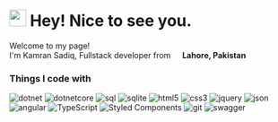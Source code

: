 <h1><img src="https://emojis.slackmojis.com/emojis/images/1531849430/4246/blob-sunglasses.gif?1531849430" width="30"/> Hey! Nice to see you.</h1>


<p>Welcome to my page! </br> I'm Kamran Sadiq, Fullstack developer from <img src="https://cdn-icons-png.flaticon.com/512/323/323352.png" width="13"/> <b>Lahore, Pakistan</b></p>
<h3>Things I code with</h3>
<p>

<img alt="dotnet" src="https://img.shields.io/badge/-.NET-5A2C8D?style=flat-square&logo=dotnet&logoColor=white" />
<img alt="dotnetcore" src="https://img.shields.io/badge/-.NETCORE-5A2C8D?style=flat-square&logo=dotnet&logoColor=white" />
<img alt="sql" src="https://img.shields.io/badge/-SQL-F7F7F7?style=flat-square&logo=microsoftsqlserver&logoColor=red" />
<img alt="sqlite" src="https://img.shields.io/badge/-SQLite-F7F7F7?style=flat-square&logo=sqlite&logoColor=blue" />

<img alt="html5" src="https://img.shields.io/badge/-HTML5-E34F26?style=flat-square&logo=html5&logoColor=white" />

<img alt="css3" src="https://img.shields.io/badge/-CSS3-E34F26?style=flat-square&logo=css3&logoColor=white" />

<img alt="jquery" src="https://img.shields.io/badge/-Jquery-346AAD?style=flat-square&logo=jquery&logoColor=#346AAD" />
<img alt="json" src="https://img.shields.io/badge/-Json-FAF0E6?style=flat-square&logo=json&logoColor=black" />


<img alt="angular" src="https://img.shields.io/badge/-Angular-DD0031?style=flat-square&logo=angular&logoColor=white" />
<img alt="TypeScript" src="https://img.shields.io/badge/-TypeScript-007ACC?style=flat-square&logo=typescript&logoColor=white" />
<img alt="Styled Components" src="https://img.shields.io/badge/-Styled_Components-db7092?style=flat-square&logo=styled-components&logoColor=white" />

<img alt="git" src="https://img.shields.io/badge/-Git-F05032?style=flat-square&logo=git&logoColor=white" />
<img alt="swagger" src="https://img.shields.io/badge/-Swagger-FFFFFF?style=flat-square&logo=swagger&logoColor=#81E32C" />

  
</p>
 
 



<!--
**kamran-sadiq/kamran-sadiq** is a ✨ _special_ ✨ repository because its `README.md` (this file) appears on your GitHub profile.

Here are some ideas to get you started:

- 🔭 I’m currently working on ...
- 🌱 I’m currently learning ...
- 👯 I’m looking to collaborate on ...
- 🤔 I’m looking for help with ...
- 💬 Ask me about ...
- 📫 How to reach me: ...
- 😄 Pronouns: ...
- ⚡ Fun fact: ...
-->
